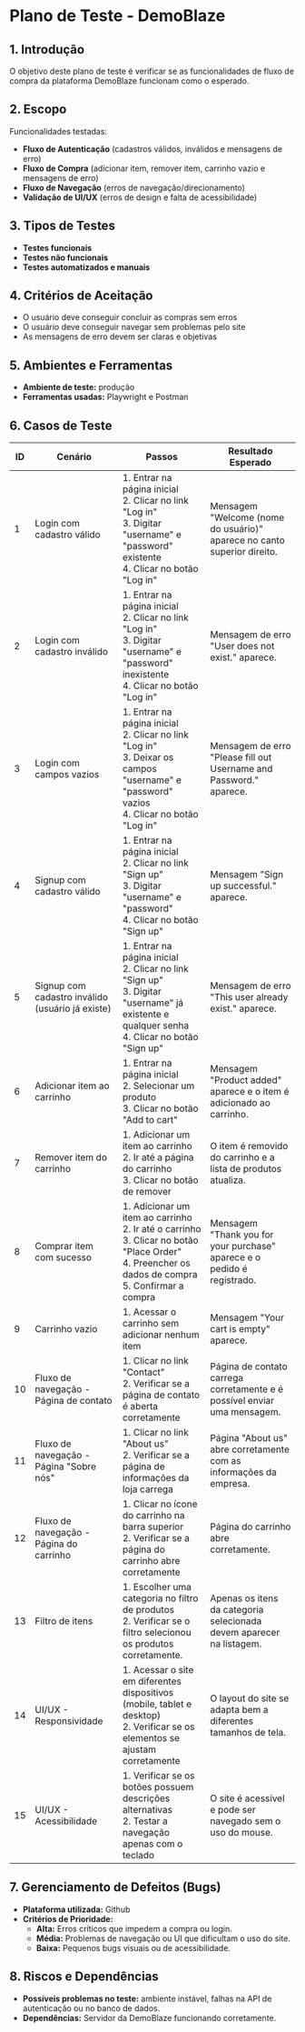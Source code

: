 # Plano de Teste - DemoBlaze

## 1. Introdução
O objetivo deste plano de teste é verificar se as funcionalidades de fluxo de compra da plataforma DemoBlaze funcionam como o esperado.

## 2. Escopo
Funcionalidades testadas:
- **Fluxo de Autenticação** (cadastros válidos, inválidos e mensagens de erro)
- **Fluxo de Compra** (adicionar item, remover item, carrinho vazio e mensagens de erro)
- **Fluxo de Navegação** (erros de navegação/direcionamento)
- **Validação de UI/UX** (erros de design e falta de acessibilidade)

## 3. Tipos de Testes
- **Testes funcionais**
- **Testes não funcionais**
- **Testes automatizados e manuais**

## 4. Critérios de Aceitação
- O usuário deve conseguir concluir as compras sem erros
- O usuário deve conseguir navegar sem problemas pelo site
- As mensagens de erro devem ser claras e objetivas

## 5. Ambientes e Ferramentas
- **Ambiente de teste:** produção
- **Ferramentas usadas:** Playwright e Postman

## 6. Casos de Teste

| ID  | Cenário | Passos | Resultado Esperado |
|-----|---------|--------|--------------------|
| 1   | Login com cadastro válido | 1. Entrar na página inicial  <br> 2. Clicar no link "Log in" <br> 3. Digitar "username" e "password" existente <br> 4. Clicar no botão "Log in" | Mensagem "Welcome (nome do usuário)" aparece no canto superior direito. |
| 2   | Login com cadastro inválido | 1. Entrar na página inicial <br> 2. Clicar no link "Log in" <br> 3. Digitar "username" e "password" inexistente <br> 4. Clicar no botão "Log in" | Mensagem de erro "User does not exist." aparece. |
| 3   | Login com campos vazios | 1. Entrar na página inicial <br> 2. Clicar no link "Log in" <br> 3. Deixar os campos "username" e "password" vazios <br> 4. Clicar no botão "Log in" | Mensagem de erro "Please fill out Username and Password." aparece. |
| 4   | Signup com cadastro válido | 1. Entrar na página inicial <br> 2. Clicar no link "Sign up" <br> 3. Digitar "username" e "password" <br> 4. Clicar no botão "Sign up" | Mensagem "Sign up successful." aparece. |
| 5   | Signup com cadastro inválido (usuário já existe) | 1. Entrar na página inicial <br> 2. Clicar no link "Sign up" <br> 3. Digitar "username" já existente e qualquer senha <br> 4. Clicar no botão "Sign up" | Mensagem de erro "This user already exist." aparece. |
| 6   | Adicionar item ao carrinho | 1. Entrar na página inicial <br> 2. Selecionar um produto <br> 3. Clicar no botão "Add to cart" | Mensagem "Product added" aparece e o item é adicionado ao carrinho. |
| 7   | Remover item do carrinho | 1. Adicionar um item ao carrinho <br> 2. Ir até a página do carrinho <br> 3. Clicar no botão de remover | O item é removido do carrinho e a lista de produtos atualiza. |
| 8   | Comprar item com sucesso | 1. Adicionar um item ao carrinho <br> 2. Ir até o carrinho <br> 3. Clicar no botão "Place Order" <br> 4. Preencher os dados de compra <br> 5. Confirmar a compra | Mensagem "Thank you for your purchase" aparece e o pedido é registrado. |
| 9   | Carrinho vazio | 1. Acessar o carrinho sem adicionar nenhum item | Mensagem "Your cart is empty" aparece. |
| 10  | Fluxo de navegação - Página de contato | 1. Clicar no link "Contact" <br> 2. Verificar se a página de contato é aberta corretamente | Página de contato carrega corretamente e é possível enviar uma mensagem. |
| 11  | Fluxo de navegação - Página "Sobre nós" | 1. Clicar no link "About us" <br> 2. Verificar se a página de informações da loja carrega | Página "About us" abre corretamente com as informações da empresa. |
| 12  | Fluxo de navegação - Página do carrinho | 1. Clicar no ícone do carrinho na barra superior <br> 2. Verificar se a página do carrinho abre corretamente | Página do carrinho abre corretamente. |
| 13  | Filtro de itens                   | 1. Escolher uma categoria no filtro de produtos <br> 2. Verificar se o filtro selecionou os produtos corretamente.                              | Apenas os itens da categoria selecionada devem aparecer na listagem.           |
| 14  | UI/UX - Responsividade | 1. Acessar o site em diferentes dispositivos (mobile, tablet e desktop) <br> 2. Verificar se os elementos se ajustam corretamente | O layout do site se adapta bem a diferentes tamanhos de tela. |
| 15  | UI/UX - Acessibilidade | 1. Verificar se os botões possuem descrições alternativas <br> 2. Testar a navegação apenas com o teclado | O site é acessível e pode ser navegado sem o uso do mouse. |

## 7. Gerenciamento de Defeitos (Bugs)
- **Plataforma utilizada:** Github
- **Critérios de Prioridade:**
  - **Alta:** Erros críticos que impedem a compra ou login.
  - **Média:** Problemas de navegação ou UI que dificultam o uso do site.
  - **Baixa:** Pequenos bugs visuais ou de acessibilidade.

## 8. Riscos e Dependências
- **Possíveis problemas no teste:** ambiente instável, falhas na API de autenticação ou no banco de dados.
- **Dependências:** Servidor da DemoBlaze funcionando corretamente.
